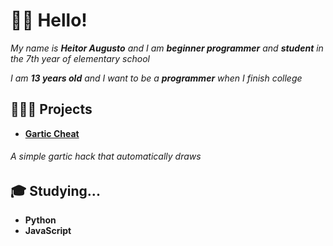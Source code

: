 # 👋🏽 Hello!

*My name is **Heitor Augusto** and I am **beginner programmer** and **student** in the 7th year of elementary school*

*I am **13 years old** and I want to be a **programmer** when I finish college*

## 👨🏽‍💻 Projects

- **[Gartic Cheat](https://github.com/HeitorAugustoLN/GarticCheat)**

###### A simple gartic hack that automatically draws

## 🎓 Studying...

- **Python**
- **JavaScript**
